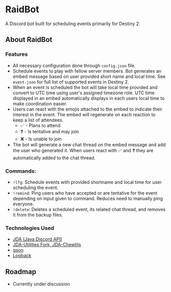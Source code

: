 # RaidBot
A Discord bot built for scheduling events primarily for Destiny 2.

## About RaidBot
### Features
- All necessary configuration done through `config.json` file.
- Schedule events to play with fellow server members. Bot generates an embed message based on user provided short name and local time. See `event.json` for full list of supported events in Destiny 2.
- When an event is scheduled the bot will take local time provided and convert to UTC time using user's assigned timezone role. UTC time displayed in an embed automatically displays in each users local time to make coordination easier.
- Users can react with the emojis attached to the embed to indicate their interest in the event. The embed will regenerate on each reaction to keep a list of attendees.
	- ✅ - Plans to attend
	- ❓ - Is tentative and may join
	- ❌ - Is unable to join
- The bot will generate a new chat thread on the embed message and add the user who generated it. When users react with ✅ and ❓ they are automatically added to the chat thread.
### Commands:
- `!lfg`:  Schedule events with provided shortname and local time for user scheduling the event.
- `!remind`: Ping users who have accepted or are tentative for the event depending on input given to command. Reduces need to manually ping everyone.
- `!delete`: Deletes a scheduled event, its related chat thread, and removes it from the backup files.


### Technologies Used
- [JDA (Java Discord API)](https://github.com/DV8FromTheWorld/JDA)
- [JDA-Utilities Fork, JDA-Chewtils](https://github.com/Chew/JDA-Chewtils)
- [gson](https://github.com/google/gson)
- [Logback](https://logback.qos.ch/)

## Roadmap
- Currently under discussion
